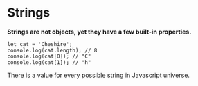 # Strings
**Strings are not objects, yet they have a few built-in properties.**

```
let cat = 'Cheshire';
console.log(cat.length); // 8
console.log(cat[0]); // "C"
console.log(cat[1]); // "h"
```

There is a value for every possible string in Javascript universe.